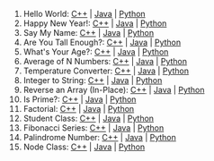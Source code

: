 1. Hello World: [C++](CPP/hello.cpp) | [Java](Java/Hello.java) | [Python](Python/hello.py) 
2. Happy New Year!: [C++](CPP/new_year.cpp) | [Java](Java/NewYear.java) | [Python](Python/new_year.py)
3. Say My Name: [C++](CPP/name.cpp) | [Java](Java/Name.java) | [Python](Python/name.py)
4. Are You Tall Enough?: [C++](CPP/height.cpp) | [Java](Java/Height.java) | [Python](Python/height.py)
5. What's Your Age?: [C++](CPP/age.cpp) | [Java](Java/Age.java) | [Python](Python/age.py)
6. Average of N Numbers: [C++](CPP/average.cpp) | [Java](Java/Average.java) | [Python](Python/average.py)
7. Temperature Converter: [C++](CPP/temperature.cpp) | [Java](Java/Temperature.java) | [Python](Python/temperature.py)
8. Integer to String: [C++](CPP/intToString.cpp) | [Java](Java/IntToString.java) | [Python](Python/intToString.py)
9. Reverse an Array (In-Place): [C++](CPP/reverseArray.cpp) | [Java](Java/ReverseArray.java) | [Python](Python/reverseArray.py)
10. Is Prime?: [C++](CPP/Prime.cpp) | [Java](Java/Prime.java) | [Python](Python/Prime.py)
11. Factorial: [C++](CPP/factorial.cpp) | [Java](Java/Factorial.java) | [Python](Python/factorial.py)
12. Student Class: [C++](CPP/Student/Student.h) | [Java](Java/Student/Student.java) | [Python](Python/Student/Student.py)
13. Fibonacci Series: [C++](CPP/fibonacci.cpp) | [Java](Java/Fibonacci.java) | [Python](Python/fibonacci.py)
14. Palindrome Number: [C++](CPP/palindromeNumber.cpp) | [Java](Java/PalindromeNumber.java) | [Python](Python/palindromeNumber.py)
15. Node Class: [C++](CPP/Node/Node.h) | [Java](Java/Node/Node.java) | [Python](Python/Node/Node.py)





